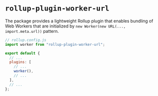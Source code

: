 # `rollup-plugin-worker-url`

The package provides a lightweight Rollup plugin that enables bundling of Web
Workers that are initialized by `new Worker(new URL(..., import.meta.url))`
pattern.

```js
// rollup.config.js
import worker from "rollup-plugin-worker-url";

export default {
  // ...
  plugins: [
    // ...
    worker(),
    // ...
  ],
  // ...
};
```
